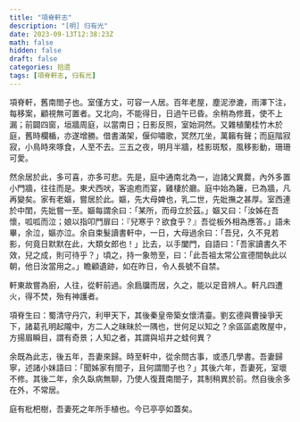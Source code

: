 ```yaml
---
title: "項脊軒志"
description: "[明] 归有光"
date: 2023-09-13T12:38:23Z
math: false
hidden: false
draft: false
categories: 拾遗
tags: [項脊軒志, 归有光]
---
```


項脊軒，舊南閤子也。室僅方丈，可容一人居。百年老屋，塵泥滲漉，雨澤下注，每移案，顧視無可置者。又北向，不能得日，日過午已昏。余稍為修葺，使不上漏；前闢四窗，垣牆周庭，以當南日；日影反照，室始洞然。又雜植蘭桂竹木於庭，舊時欄楯，亦遂增勝。借書滿架，偃仰嘯歌，冥然兀坐，萬籟有聲；而庭階寂寂，小鳥時來啄食，人至不去。三五之夜，明月半牆，桂影斑駁，風移影動，珊珊可愛。

然余居於此，多可喜，亦多可悲。先是，庭中通南北為一，迨諸父異爨，內外多置小門牆，往往而是。東犬西吠，客逾庖而宴，雞棲於廳。庭中始為籬，已為牆，凡再變矣。家有老嫗，嘗居於此。嫗，先大母婢也，乳二世，先妣撫之甚厚。室西連於中閨，先妣嘗一至。嫗每謂余曰：「某所，而母立於茲。」嫗又曰：「汝姊在吾懷，呱呱而泣；娘以指叩門扉曰：『兒寒乎？欲食乎？』吾從板外相為應答。」語未畢，余泣，嫗亦泣。余自束髮讀書軒中，一日，大母過余曰：「吾兒，久不見若影，何竟日默默在此，大類女郎也！」比去，以手闔門，自語曰：「吾家讀書久不效，兒之成，則可待乎？」頃之，持一象笏至，曰：「此吾祖太常公宣德間執此以朝，他日汝當用之。」瞻顧遺跡，如在昨日，令人長號不自禁。

軒東故嘗為廚，人往，從軒前過。余扃牖而居，久之，能以足音辨人。軒凡四遭火，得不焚，殆有神護者。

項脊生曰：蜀清守丹穴，利甲天下，其後秦皇帝築女懷清臺。劉玄德與曹操爭天下，諸葛孔明起隴中，方二人之昧昧於一隅也，世何足以知之？余區區處敗屋中，方揚眉瞬目，謂有奇景；人知之者，其謂與埳井之蛙何異？

余既為此志，後五年，吾妻來歸。時至軒中，從余問古事，或憑几學書。吾妻歸寧，述諸小妹語曰：「聞姊家有閤子，且何謂閤子也？」其後六年，吾妻死，室壞不修。其後二年，余久臥病無聊，乃使人復葺南閤子，其制稍異於前。然自後余多在外，不常居。

庭有枇杷樹，吾妻死之年所手植也。今已亭亭如蓋矣。
